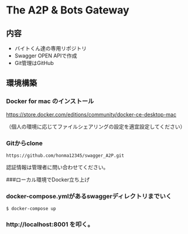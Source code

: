 # The A2P & Bots Gateway

## 内容
- バイトくん達の専用リポジトリ
- Swagger OPEN APIで作成
- Git管理はGitHub

環境構築
-----------
### Docker for mac のインストール
https://store.docker.com/editions/community/docker-ce-desktop-mac

（個人の環境に応じてファイルシェアリングの設定を適宜設定してください）

### Gitからclone
`https://github.com/honma12345/swagger_A2P.git`

認証情報は管理者に問い合わせてください。

###ローカル環境でDocker立ち上げ

### docker-compose.ymlがあるswaggerディレクトリまでいく
```
$ docker-compose up
```
### http://localhost:8001 を叩く。